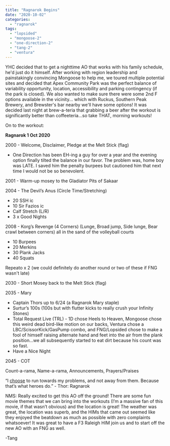 ```yaml
---
title: "Ragnarok Begins"
date: "2020-10-02"
categories: 
  - "ragnarok"
tags: 
  - "lopsided"
  - "mongoose-2"
  - "one-direction-2"
  - "tang-2"
  - "ventura"
---
```


YHC decided that to get a nighttime AO that works with his family schedule, he'd just do it himself. After working with region leadership and painstakingly convincing Mongoose to help me, we toured multiple potential sites and decided that Apex Community Park was the perfect balance of variability opportunity, location, accessibility and parking contingency (if the park is closed). We also wanted to make sure there were some 2nd F options available in the vicinity... which with Ruckus, Southern Peak Brewery, and Brewster's bar nearby we'll have some options! It was decided last night at brew-a-teria that grabbing a beer after the workout is significantly better than coffeeteria...so take THAT, morning workouts!

On to the workout:

**Ragnarok 1 Oct 2020**

2000 - Welcome, Disclaimer, Pledge at the Melt Stick (flag)

- One Direction has been EH-ing a guy for over a year and the evening option finally tilted the balance in our favor. The problem was, home boy was LATE. I saved him the penalty burpees but cautioned him that next time I would not be so benevolent.

2001 - Warm-up mosey to the Gladiator Pits of Sakaar

2004 - The Devil’s Anus (Circle Time/Stretching)

- 20 SSH ic
- 10 Sir Fazios ic
- Calf Stretch (L/R)
- 3 x Good Nights

2008 - Korg’s Revenge (4 Corners) (Lunge, Broad jump, Side lunge, Bear crawl between corners) all in the sand of the volleyball courts

- 10 Burpees
- 20 Merkins
- 30 Plank Jacks
- 40 Squats

Repeato x 2 (we could definitely do another round or two of these if FNG wasn't late)

2030 - Short Mosey back to the Melt Stick (flag)

2035 - Mary

- Captain Thors up to 6/24 (a Ragnarok Mary staple)
- Surtur’s 100s (100s but with flutter kicks to really crush your Infinity Stones)
- Total Request Live (TRL) - 1D chose Heels to Heaven, Mongoose chose this weird dead bird-like motion on our backs, Ventura chose a LBC/ScissorKick/GasPump combo, and FNG/Lopsided chose to make a fool of himself raising alternate hand and feet into the air from the plank position...we all subsequently started to eat dirt because his count was so fast.
- Have a Nice Night

2045 - COT

Count-a-rama, Name-a-rama, Announcements, Prayers/Praises

“I [choose](https://www.moviequotes.com/topic/choice/) to run towards my problems, and not away from them. Because that’s what heroes do.” - Thor: Ragnarok

NMS: Really excited to get this AO off the ground! There are some fun movie themes that we can bring into the workouts (I’m a massive fan of this movie, if that wasn’t obvious) and the location is great! The weather was great, the location was superb, and the HIMs that came out seemed like they enjoyed the beatdown as much as possible with zero complaints whatsoever! It was great to have a F3 Raleigh HIM join us and to start off the new AO with an FNG as well.

\-Tang
